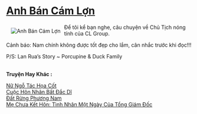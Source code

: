 <a href="https://utruyen.com/anh-ban-cam-lon/12114/" title="Anh Bán Cám Lợn"><h1>Anh Bán Cám Lợn</h1></a><div style="display:table"><img align="right" style="float: left; padding: 10px;" src="https://utruyen.com/images/story/200x260/anh-ban-cam-lon.jpg" alt="Anh Bán Cám Lợn">Để tôi kể bạn nghe, câu chuyện về Chủ Tịch nóng tính của CL Group. <p></p>Cảnh báo: Nam chính không được tốt đẹp cho lắm, cân nhắc trước khi đọc!!!<p></p>P/S: Lan Rua’s Story ~ Porcupine & Duck Family</div><p><br><b>Truyện Hay Khác :</b></p><a href="https://utruyen.com/nu-ngo-tac-hoa-cot/17504/" alt="Nữ Ngỗ Tác Họa Cốt">Nữ Ngỗ Tác Họa Cốt</a><br/><a href="https://www.pinterest.com/pin/643874077960124012/" alt="Cuộc Hôn Nhân Bất Đắc Dĩ">Cuộc Hôn Nhân Bất Đắc Dĩ</a><br/><a href="https://truyenngontinhay.wordpress.com/2019/10/03/dat-rung-phuong-nam/" alt="Đất Rừng Phương Nam">Đất Rừng Phương Nam</a><br/><a href="https://truyenngontinhay.wordpress.com/2019/10/03/me-chua-ket-hon-tinh-nhan-mot-ngay-cua-tong-giam-doc/" alt="Mẹ Chưa Kết Hôn: Tình Nhân Một Ngày Của Tổng Giám Đốc">Mẹ Chưa Kết Hôn: Tình Nhân Một Ngày Của Tổng Giám Đốc</a><br/>